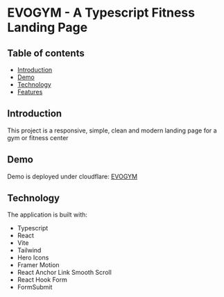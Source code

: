# EVOGYM - A Typescript Fitness Landing Page

## Table of contents

- [Introduction](#introduction)
- [Demo](#demo)
- [Technology](#technology)
- [Features](#features)


## Introduction

This project is a responsive, simple, clean and modern landing page for a gym or fitness center

## Demo

Demo is deployed under cloudflare: [EVOGYM](https://fitness-app-7o1.pages.dev) 

## Technology

The application is built with:

- Typescript
- React
- Vite
- Tailwind
- Hero Icons
- Framer Motion
- React Anchor Link Smooth Scroll
- React Hook Form
- FormSubmit
